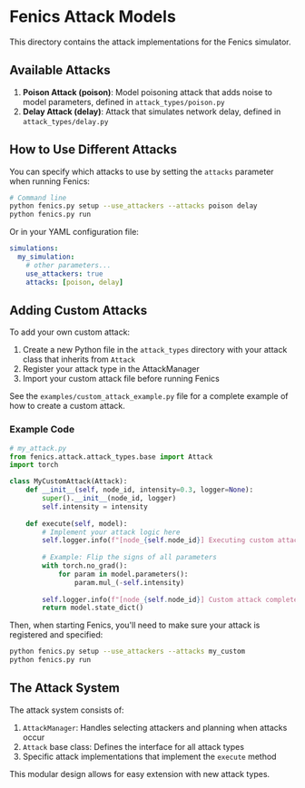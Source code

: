 # Fenics Attack Models

This directory contains the attack implementations for the Fenics simulator.

## Available Attacks

1. **Poison Attack (poison)**: Model poisoning attack that adds noise to model parameters, defined in `attack_types/poison.py`
2. **Delay Attack (delay)**: Attack that simulates network delay, defined in `attack_types/delay.py`

## How to Use Different Attacks

You can specify which attacks to use by setting the `attacks` parameter when running Fenics:

```bash
# Command line
python fenics.py setup --use_attackers --attacks poison delay
python fenics.py run
```

Or in your YAML configuration file:

```yaml
simulations:
  my_simulation:
    # other parameters...
    use_attackers: true
    attacks: [poison, delay]
```

## Adding Custom Attacks

To add your own custom attack:

1. Create a new Python file in the `attack_types` directory with your attack class that inherits from `Attack`
2. Register your attack type in the AttackManager
3. Import your custom attack file before running Fenics

See the `examples/custom_attack_example.py` file for a complete example of how to create a custom attack.

### Example Code

```python
# my_attack.py
from fenics.attack.attack_types.base import Attack
import torch

class MyCustomAttack(Attack):
    def __init__(self, node_id, intensity=0.3, logger=None):
        super().__init__(node_id, logger)
        self.intensity = intensity
    
    def execute(self, model):
        # Implement your attack logic here
        self.logger.info(f"[node_{self.node_id}] Executing custom attack with intensity {self.intensity}")
        
        # Example: Flip the signs of all parameters
        with torch.no_grad():
            for param in model.parameters():
                param.mul_(-self.intensity)
        
        self.logger.info(f"[node_{self.node_id}] Custom attack completed")
        return model.state_dict()
```

Then, when starting Fenics, you'll need to make sure your attack is registered and specified:

```bash
python fenics.py setup --use_attackers --attacks my_custom
python fenics.py run
```

## The Attack System

The attack system consists of:

1. `AttackManager`: Handles selecting attackers and planning when attacks occur
2. `Attack` base class: Defines the interface for all attack types
3. Specific attack implementations that implement the `execute` method

This modular design allows for easy extension with new attack types.